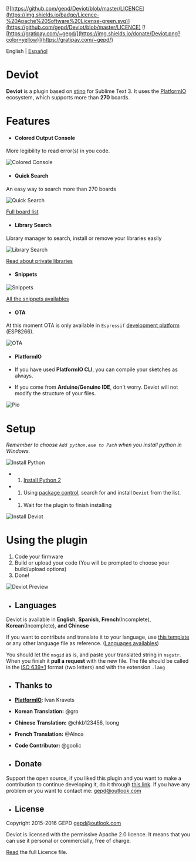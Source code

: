 [![https://github.com/gepd/Deviot/blob/master/LICENCE](https://img.shields.io/badge/Licence-%20Apache%20Software%20License-green.svg)](https://github.com/gepd/Deviot/blob/master/LICENCE)
[![https://gratipay.com/~gepd/](https://img.shields.io/donate/Deviot.png?color=yellow)](https://gratipay.com/~gepd/)

English | [Español](https://github.com/gepd/Deviot/blob/master/Docs/README*es.md)

# Deviot

**Deviot** is a plugin based on [stino](https://github.com/Robot-Will/Stino) for Sublime Text 3. It uses the [PlatformIO](http://platformio.org/) ecosystem, which supports more than **270** boards.

# Features

* #### Colored Output Console

More legibility to read error(s) in you code.

![Colored Console](https://github.com/gepd/Deviot/blob/master/Docs/images/colored_console.png?raw=true)

* #### Quick Search

An easy way to search more than 270 boards

![Quick Search](https://github.com/gepd/Deviot/blob/master/Docs/images/quick_search.png?raw=true)

[Full board list](http://platformio.org/boards)

* #### Library Search

Library manager to search, install or remove your libraries easily

![Library Search](https://github.com/gepd/Deviot/blob/master/Docs/images/library_search.png?raw=true)

[Read about private libraries](https://github.com/gepd/Deviot/blob/master/Docs/Private_Library.md)

* #### Snippets

![Snippets](https://github.com/gepd/Deviot/blob/master/Docs/images/snippets.gif?raw=true)

[All the snippets availables](https://github.com/gepd/Deviot/blob/master/Docs/snippets.md)

* #### OTA

At this moment OTA is only available in `Espressif` [development platform](http://platformio.org/boards?count=15&filter%5Bplatform%5D=espressif&page=1&sorting%5Bvendor%5D=asc) (ESP8266).

![OTA](https://github.com/gepd/Deviot/blob/master/Docs/images/ota.png?raw=true)

* #### PlatformIO


* If you have used **PlatformIO CLI**, you can compile your sketches as always. 
* If you come from **Arduino/Genuino IDE**, don't worry. Deviot will not modify the structure of your files.

![Pio](https://github.com/gepd/Deviot/blob/master/Docs/images/platformio_structure.png?raw=true)

# Setup

*Remember to choose `Add python.exe to Path` when you install python in Windows.*

![Install Python](https://github.com/gepd/Deviot/blob/master/Docs/images/win_python.gif?raw=true)

* 1. [Install Python 2](https://www.python.org/downloads/)
* 1. Using [package control](https://packagecontrol.io/installation), search for and install `Deviot` from the list.
* 1. Wait for the plugin to finish installing

![Install Deviot](https://github.com/gepd/Deviot/blob/master/Docs/images/deviot_install_.gif?raw=true)

# Using the plugin

1. Code your firmware
2. Build or upload your code (You will be prompted to choose your build/upload options)
3. Done!

![Deviot Preview](https://github.com/gepd/Deviot/blob/master/Docs/images/deviot1.gif?raw=true)

* ## Languages

Deviot is available in **English**, **Spanish**, **French**(Incomplete), **Korean**(Incomplete), **and Chinese**

If you want to contribute and translate it to your language, use [this template](https://github.com/gepd/Deviot/blob/master/Languages/en.lang) or any other language file as reference. ([Languages availables](https://github.com/gepd/Deviot/tree/master/Languages))

You should let the `msgid` as is, and paste your translated string in `msgstr`. When you finish it **pull a request** with the new file. The file should be called in the [ISO 639*1](https://en.wikipedia.org/wiki/List_of_ISO_639*1_codes) format (two letters) and with the extension `.lang`

* ## Thanks to

* **[PlatformIO](http://www.platformio.org)**: Ivan Kravets

* **Korean Translation:** @gro

* **Chinese Translation:** @chkb123456, loong

* **French Translation:** @Alnoa

* **Code Contributor:** @goolic

* ## Donate

Support the open source, if you liked this plugin and you want to make a contribution to continue developing it, do it through [this link](https://gratipay.com/~gepd/). If you have any problem or you want to contact me: <gepd@outlook.com>

* ## License

Copyright 2015-2016 GEPD <gepd@outlook.com>

Deviot is licensed with the permissive Apache 2.0 licence. It means that you can use it personal or commercially, free of charge.

[Read](https://github.com/gepd/Deviot/blob/master/LICENCE) the full Licence file.
